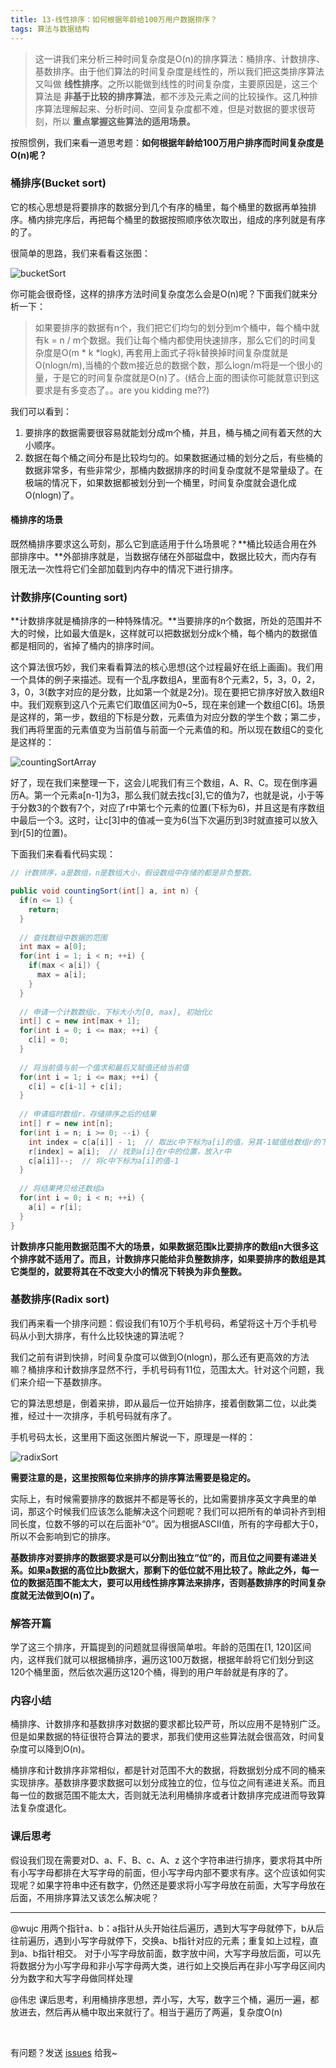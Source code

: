```yaml
---
title: 13-线性排序：如何根据年龄给100万用户数据排序？
tags: 算法与数据结构
---
```


> 这一讲我们来分析三种时间复杂度是O(n)的排序算法：桶排序、计数排序、基数排序。由于他们算法的时间复杂度是线性的，所以我们把这类排序算法又叫做 **线性排序**。之所以能做到线性的时间复杂度，主要原因是，这三个算法是 **非基于比较的排序算法**，都不涉及元素之间的比较操作。这几种排序算法理解起来、分析时间、空间复杂度都不难，但是对数据的要求很苛刻，所以 **重点掌握这些算法的适用场景。**

按照惯例，我们来看一道思考题：**如何根据年龄给100万用户排序而时间复杂度是O(n)呢？**

### 桶排序(Bucket sort)

它的核心思想是将要排序的数据分到几个有序的桶里，每个桶里的数据再单独排序。桶内排完序后，再把每个桶里的数据按照顺序依次取出，组成的序列就是有序的了。

很简单的思路，我们来看看这张图：

![bucketSort](/images/algorithm/bucketSort.png)

你可能会很奇怪，这样的排序方法时间复杂度怎么会是O(n)呢？下面我们就来分析一下：
> 如果要排序的数据有n个，我们把它们均匀的划分到m个桶中，每个桶中就有k = n / m个数据。我们让每个桶内都使用快速排序，那么它们的时间复杂度是O(m * k *logk), 再套用上面式子将k替换掉时间复杂度就是O(nlogn/m),当桶的个数m接近总的数据个数，那么logn/m将是一个很小的量，于是它的时间复杂度就是O(n)了。(结合上面的图读你可能就意识到这要求是有多变态了。。are you kidding me??)

我们可以看到：
1. 要排序的数据需要很容易就能划分成m个桶，并且，桶与桶之间有着天然的大小顺序。
2. 数据在每个桶之间分布是比较均匀的。如果数据通过桶的划分之后，有些桶的数据非常多，有些非常少，那桶内数据排序的时间复杂度就不是常量级了。在极端的情况下，如果数据都被划分到一个桶里，时间复杂度就会退化成O(nlogn)了。

#### 桶排序的场景

既然桶排序要求这么苛刻，那么它到底适用于什么场景呢？**桶比较适合用在外部排序中。**外部排序就是，当数据存储在外部磁盘中，数据比较大，而内存有限无法一次性将它们全部加载到内存中的情况下进行排序。

### 计数排序(Counting sort)

**计数排序就是桶排序的一种特殊情况。**当要排序的n个数据，所处的范围并不大的时候，比如最大值是k，这样就可以把数据划分成k个桶，每个桶内的数据值都是相同的，省掉了桶内的排序时间。

这个算法很巧妙，我们来看看算法的核心思想(这个过程最好在纸上画画)。我们用一个具体的例子来描述。现有一个乱序数组A，里面有8个元素2，5，3，0，2，3，0，3(数字对应的是分数，比如第一个就是2分)。现在要把它排序好放入数组R中。我们观察到这八个元素它们取值区间为0~5，现在来创建一个数组C[6]。场景是这样的，第一步，数组的下标是分数，元素值为对应分数的学生个数；第二步，我们再将里面的元素值变为当前值与前面一个元素值的和。所以现在数组C的变化是这样的：

![countingSortArray](/images/algorithm/countingSortArray.png)

好了，现在我们来整理一下，这会儿呢我们有三个数组，A、R、C。现在倒序遍历A。第一个元素a[n-1]为3，那么我们就去找c[3],它的值为7，也就是说，小于等于分数3的个数有7个，对应了r中第七个元素的位置(下标为6)，并且这是有序数组中最后一个3。这时，让c[3]中的值减一变为6(当下次遍历到3时就直接可以放入到r[5]的位置)。

下面我们来看看代码实现：

```java
// 计数排序，a是数组，n是数组大小，假设数组中存储的都是非负整数。

public void countingSort(int[] a, int n) {
  if(n <= 1) {
    return;
  }
  
  // 查找数组中数据的范围
  int max = a[0];
  for(int i = 1; i < n; ++i) {
    if(max < a[i]) {
      max = a[i];
    }
  }
  
  // 申请一个计数数组c，下标大小为[0, max], 初始化c
  int[] c = new int[max + 1];
  for(int i = 0; i <= max; ++i) {
    c[i] = 0;
  }
  
  // 将当前值与前一个值求和最后又赋值还给当前值
  for(int i = 1; i <= max; ++i) {
    c[i] = c[i-1] + c[i];
  }
  
  // 申请临时数组r，存储排序之后的结果
  int[] r = new int[n];
  for(int i = n; i >= 0; --i) {
    int index = c[a[i]] - 1;  // 取出c中下标为a[i]的值，另其-1赋值给数组r的下标
    r[index] = a[i];  // 找到a[i]在r中的位置，放入r中
    c[a[i]]--;  // 将c中下标为a[i]的值-1
  }
  
  // 将结果拷贝给还数组a
  for(int i = 0; i < n; ++i) {
    a[i] = r[i];
  }
}
```

**计数排序只能用数据范围不大的场景，如果数据范围k比要排序的数组n大很多这个排序就不适用了。而且，计数排序只能给非负整数排序，如果要排序的数组是其它类型的，就要将其在不改变大小的情况下转换为非负整数。**

### 基数排序(Radix sort)

我们再来看一个排序问题：假设我们有10万个手机号码，希望将这十万个手机号码从小到大排序，有什么比较快速的算法呢？

我们之前有讲到快排，时间复杂度可以做到O(nlogn)，那么还有更高效的方法嘛？桶排序和计数排序显然不行，手机号码有11位，范围太大。针对这个问题，我们来介绍一下基数排序。

它的算法思想是，倒着来排，即从最后一位开始排序，接着倒数第二位，以此类推，经过十一次排序，手机号码就有序了。

手机号码太长，这里用下面这张图片解说一下，原理是一样的：

![radixSort](/images/algorithm/radixSort.png)

**需要注意的是，这里按照每位来排序的排序算法需要是稳定的。**

实际上，有时候需要排序的数据并不都是等长的，比如需要排序英文字典里的单词，那这个时候我们应该怎么能解决这个问题呢？我们可以把所有的单词补齐到相同长度，位数不够的可以在后面补“0”。因为根据ASCII值，所有的字母都大于0，所以不会影响到它的排序。

**基数排序对要排序的数据要求是可以分割出独立“位”的，而且位之间要有递进关系。如果a数据的高位比b数据大，那剩下的低位就不用比较了。除此之外，每一位的数据范围不能太大，要可以用线性排序算法来排序，否则基数排序的时间复杂度就无法做到O(n)了。**

### 解答开篇

学了这三个排序，开篇提到的问题就显得很简单啦。年龄的范围在[1, 120]区间内，这样我们就可以根据桶排序，遍历这100万数据，根据年龄将它们划分到这120个桶里面，然后依次遍历这120个桶，得到的用户年龄就是有序的了。

### 内容小结

桶排序、计数排序和基数排序对数据的要求都比较严苛，所以应用不是特别广泛。但是如果数据的特征很符合算法的要求，那我们使用这些算法就会很高效，时间复杂度可以降到O(n)。

桶排序和计数排序非常相似，都是针对范围不大的数据，将数据划分成不同的桶来实现排序。基数排序要求数据可以划分成独立的位，位与位之间有递进关系。而且每一位的数据范围不能太大，否则就无法利用桶排序或者计数排序完成进而导致算法复杂度退化。

### 课后思考

假设我们现在需要对D、a、F、B、c、A、z 这个字符串进行排序，要求将其中所有小写字母都排在大写字母的前面，但小写字母内部不要求有序。这个应该如何实现呢？如果字符串中还有数字，仍然还是要求将小写字母放在前面，大写字母放在后面，不用排序算法又该怎么解决呢？

---
@wujc
用两个指针a、b：a指针从头开始往后遍历，遇到大写字母就停下，b从后往前遍历，遇到小写字母就停下，交换a、b指针对应的元素；重复如上过程，直到a、b指针相交。
对于小写字母放前面，数字放中间，大写字母放后面，可以先将数据分为小写字母和非小写字母两大类，进行如上交换后再在非小写字母区间内分为数字和大写字母做同样处理

@伟忠
课后思考，利用桶排序思想，弄小写，大写，数字三个桶，遍历一遍，都放进去，然后再从桶中取出来就行了。相当于遍历了两遍，复杂度O(n)



<br>

有问题？发送 [issues](http://syt-honey.github.io/about/) 给我~
